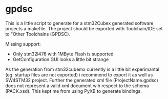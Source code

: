 gpdsc 
=======================
This is a little script to generate for a stm32Cubex generated software projects
a makefile. The project should be exported with Toolchain/IDE set to "Other Toolchains (GPDSC).

Missing support:
- Only stm32l476 with 1MByte Flash is supported
- GetConfiguration GUI looks a little bit strange

As the generation from stm32cubemx currently is a little bit experimantal (eg. startup 
files are not exported) i recommend to export it as well as SW4STM32 project. Further the 
generated xml file (ProjectName.gpdsc) does not represent a valid xml document wih respect to 
the schema (PACK.xsd). This kept me from using PyXB to generate bindings.


